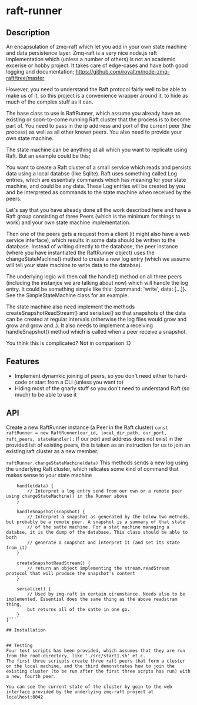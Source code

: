 # raft-runner

## Description
An encapsulation of zmq-raft which let you add in your own state machine and data persistence layer.
Zmq-raft is a very nice node.js raft implementation which (unless a number of others) is not an academic excerise or hobby project.
It takes care of edge-cases and have both good logging and documentation; https://github.com/royaltm/node-zmq-raft/tree/master

However, you need to understand the Raft protocol fairly well to be able to make us of it, so this project is a convenience wrapper
around it, to hide as much of the complex stuff as it can.

The base class to use is RaftRunner, which assume you already have an existing or soon-to-come running Raft cluster that the process is to become part of. You need to pass in the ip addrress and port of the current peer (the process) as well as all other known peers. You also need to provide your own state machine.

The state machine can be anything at all which you want to replicate using Raft. But an example could be this;

You want to create a Raft cluster of a small service which reads and persists data using a local databse (like Sqlite).
Raft uses something called Log entries, which are essentialy commands which has meaning for your state machine, and could be any data. These Log entries will be created by you and be interpreted as commands to the state machine when received by the peers.

Let's say that you have already done all the work described here and have a Raft group consisting of three Peers (which is the minimum for things to work) and your own state machine implementation.

Then one of the peers gets a request from a client (it might also have a web service interface), which results in some data should be written to the database. Instead of writing directly to the database, the peer instance (where you have instantiated the RaftRunner object) uses the changeStateMachine() method to create a new log entry (which we assume will tell your state machine to write data to the databse).

The underlying logic will then call the handle() method on all three peers (including the instanjce we are talking about now) which will handle the log entry. It could be something simple like this: {command: 'write', data: [...]}. See the SimpleStateMachine class for an example.

The state machine also need implement the methods createSnapshotReadStream() and serialize() so that snapshots of the data can be created at regular intervals (otherwise the log files would grow and grow and grow and..). It also needs to implement a receiving handleSnapshot() method which is called when a peer receive a snapshot.

You think this is complicated? Not in comparison :D 

## Features
- Implement dynamkic joining of peers, so you don't need either to hard-code or start from a CLI (unless you want to)
- Hiding most of the gnarly stuff so you don't need to understand Raft (so much) to be able to use it

## API
Create a new RaftRunner instance (a Peer in the Raft cluster)
```const raftRunner = new RaftRunner(our_id, local_dir_path, our_port, raft_peers, stateHandler);```
If our port and address does not exist in the provided lsit of existing peers, this is taken as an instruction for us to join an existing raft cluster as a new member.

```raftRunner.changeStateMachine(data)```
This methods sends a new log using the underlying Raft cluster, which relicates some kind of command that makes sense to your state machine

```class myStateMachine {
    handle(data) {
        // Interpret a log entry send from our own or a remote peer using changeStateMachine() in the Runner above
    }

    handleSnapshot(snapshot) {
        // Interpret a snapshot as generated by the below two methods, but probably be a remote peer. A snapshot is a summary of that state
        // of the satte machine. For a stat machine managing a databse, it is the dump of the database. This class should be able to both
        // generate a snapshot and interpret it (and set its state from it)
    }

    createSnapshotReadStream() {
        // return an object implementing the stream.readStream protocol that will produce the snapshot's content
    }

    serialize() {
        // Used by zmq-raft in certain cirumstance. Needs also to be implemented. Essential does the same thing as the above readstram thing,
        but returns all of the satte in one go.
    }
}```

## Installation


## Testing
Four test scripts has been provided, which assumes that they are run from the root-directory, like './src/start1.sh' et.c.
The first three scriupts create three raft peers that form a cluster on the local machine, and the third demonstrates how to join the existing cluster (to be run after the first three scrpts has run) with a new, fourth peer.

You can see the current state of the cluster by goin to the web interface provided by the underlying zmq-raft project at localhost:8042

